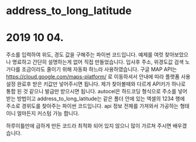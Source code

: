 # address_to_long_latitude
# 2019 10 04.
주소를 입력하여 위도, 경도 값을 구해주는 파이썬 코드입니다.
예제를 여럿 찾아보았으나 명료하고 간단히 설명하는게 없어 직접 만들었습니다.
입사후 주소, 위경도값 검색 노가다를 조금이라도 줄이기 위해 자동화 하느라 사용하였습니다. 
구글 MAP API는 https://cloud.google.com/maps-platform/ 로 이동하셔서 안내에 따라
플랫폼 사용설정 완료후 받은 키값만 넣어주시면 됩니다. 제가 찾아볼때와 다르게 API키가 하나로 통합 된 것 같으니 발급만 받으시면 됩니다.
autocel은 하드코딩 형식으로 주소를 넣어 받는 방법이고
address_to_long_latitude는 같은 폴더 안에 있는 엑셀의 1234 행에 주소로 경위도를 찾아주는 파이썬 코드입니다.
api 정보 전체를 가져와서 가공하는 형태이니 얼마든지 커스텀 가능 합니다.

하루이틀만에 급하게 만든 코드라 최적화 되어 있지 않으니 많이 가르쳐 주시면 배우겠습니다.
